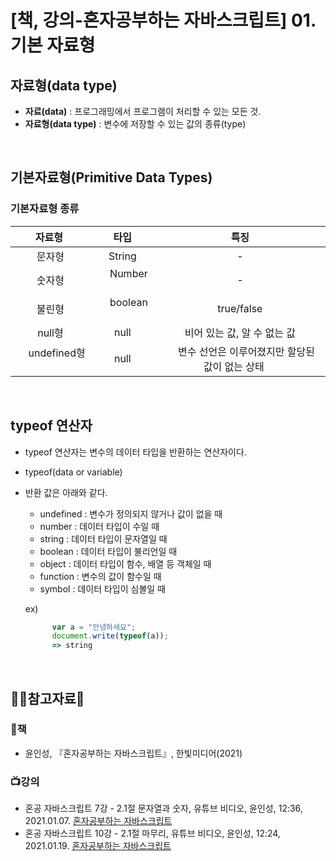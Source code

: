 # [책, 강의-혼자공부하는 자바스크립트] 01. 기본 자료형

## 자료형(data type)

* <b>자료(data)</b> : 프로그래밍에서 프로그램이 처리할 수 있는 모든 것.
* <b>자료형(data type)</b> : 변수에 저장할 수 있는 값의 종류(type)   



  
<br/>

## 기본자료형(Primitive Data Types)


### 기본자료형 종류
| &emsp;자료형 &emsp;  | &emsp; 타입 &emsp; | &emsp; 특징 &emsp; | 
| :-----------: | :------------: | :------------: | 
| &emsp; 문자형 &emsp; | &emsp; String &emsp; | &emsp; - &emsp; | 
| &emsp; 숫자형 &emsp; | &emsp; Number &emsp; | &emsp; - &emsp; |
| &emsp; 불린형 &emsp; | &emsp; boolean &emsp; | &emsp; true/false &emsp; |
| &emsp; null형 &emsp; | &emsp; null &emsp; | &emsp; 비어 있는 값, 알 수 없는 값 &emsp; | 
| &emsp; undefined형 &emsp; | &emsp; null &emsp; | &emsp; 변수 선언은 이루어졌지만 할당된 값이 없는 상태 &emsp; |

<br/>

## typeof 연산자

* typeof 연산자는 변수의 데이터 타입을 반환하는 연산자이다.
* typeof(data or variable)
* 반환 값은 아래와 같다.
  * undefined : 변수가 정의되지 않거나 값이 없을 때
  * number : 데이터 타입이 수일 때
  * string : 데이터 타입이 문자열일 때
  * boolean : 데이터 타입이 불리언일 때
  * object : 데이터 타입이 함수, 배열 등 객체일 때
  * function : 변수의 값이 함수일 때
  * symbol : 데이터 타입이 심볼일 때

  ex) 
  ```javascript
        var a = "안녕하세요";
        document.write(typeof(a));
        => string
  ```


<br/>


## :ok_woman:참고자료:bow:

### :book:책
* 윤인성, 『혼자공부하는 자바스크립트』, 한빛미디어(2021)

### :tv:강의
* 혼공 자바스크립트 7강 - 2.1절 문자열과 숫자, 유튜브 비디오, 윤인성, 12:36, 2021.01.07. [혼자공부하는 자바스크립트](https://www.youtube.com/watch?v=6F5Wmm4IOLQ&list=PLBXuLgInP-5kxpAKy2DNXoebCse2grHjl&index=8)
* 혼공 자바스크립트 10강 - 2.1절 마무리, 유튜브 비디오, 윤인성, 12:24, 2021.01.19. [혼자공부하는 자바스크립트](https://www.youtube.com/watch?v=Y4bGtMlJ8P8&list=PLBXuLgInP-5kxpAKy2DNXoebCse2grHjl&index=13)

